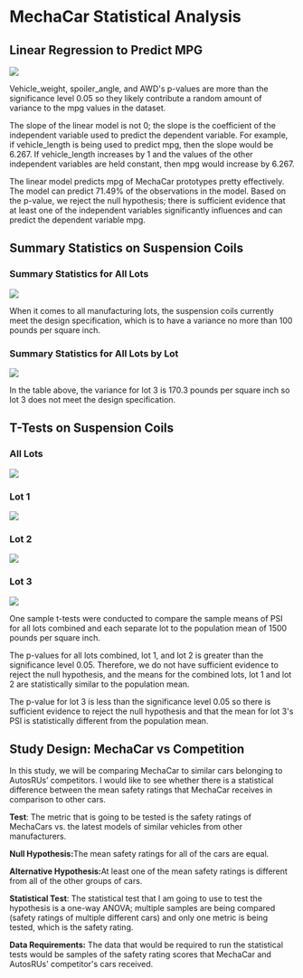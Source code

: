 # MechaCar Statistical Analysis

## Linear Regression to Predict MPG

<img src="https://github.com/teresa-le/MechaCar_Statistical_Analysis/blob/main/Resources/Mecha%20Model%20-%20Multiple%20Linear%20Regression%20Model.png">

Vehicle_weight, spoiler_angle, and AWD's p-values are more than the significance level 0.05 so they likely contribute a random amount of variance to the mpg values in the dataset. 

The slope of the linear model is not 0; the slope is the coefficient of the independent variable used to predict the dependent variable. For example, if vehicle_length is being used to predict mpg, then the slope would be 6.267. If vehicle_length increases by 1 and the values of the other independent variables are held constant, then mpg would increase by 6.267.

The linear model predicts mpg of MechaCar prototypes pretty effectively. The model can predict 71.49% of the observations in the model. Based on the p-value, we reject the null hypothesis; there is sufficient evidence that at least one of the independent variables significantly influences and can predict the dependent variable mpg. 


## Summary Statistics on Suspension Coils

### Summary Statistics for All Lots 

<img src="https://github.com/teresa-le/MechaCar_Statistical_Analysis/blob/main/Resources/total_summary.png">

When it comes to all manufacturing lots, the suspension coils currently meet the design specification, which is to have a variance no more than 100 pounds per square inch. 

### Summary Statistics for All Lots by Lot 

<img src="https://github.com/teresa-le/MechaCar_Statistical_Analysis/blob/main/Resources/lot_summary.png">

In the table above, the variance for lot 3 is 170.3 pounds per square inch so lot 3 does not meet the design specification. 


## T-Tests on Suspension Coils

### All Lots

<img src="https://github.com/teresa-le/MechaCar_Statistical_Analysis/blob/main/Resources/t-test%20all.png">

### Lot 1 

<img src="https://github.com/teresa-le/MechaCar_Statistical_Analysis/blob/main/Resources/t.test%20lot%201.png">

### Lot 2 

<img src="https://github.com/teresa-le/MechaCar_Statistical_Analysis/blob/main/Resources/t.test%20lot%202.png">

### Lot 3 

<img src="https://github.com/teresa-le/MechaCar_Statistical_Analysis/blob/main/Resources/t.test%20lot%203.png">

One sample t-tests were conducted to compare the sample means of PSI for all lots combined and each separate lot to the population mean of 1500 pounds per square inch. 

The p-values for all lots combined, lot 1, and lot 2 is greater than the significance level 0.05. Therefore, we do not have sufficient evidence to reject the null hypothesis, and the means for the combined lots, lot 1 and lot 2 are statistically similar to the population mean. 

The p-value for lot 3 is less than the significance level 0.05 so there is sufficient evidence to reject the null hypothesis and that the mean for lot 3's PSI is statistically different from the population mean. 


## Study Design: MechaCar vs Competition

In this study, we will be comparing MechaCar to similar cars belonging to AutosRUs’ competitors. I would like to see whether there is a statistical difference between the mean safety ratings that MechaCar receives in comparison to other cars. 

<b>Test</b>: The metric that is going to be tested is the safety ratings of MechaCars vs. the latest models of similar vehicles from other manufacturers. 

<b>Null Hypothesis:</b>The mean safety ratings for all of the cars are equal. 

<b>Alternative Hypothesis:</b>At least one of the mean safety ratings is different from all of the other groups of cars. 

<b>Statistical Test</b>: The statistical test that I am going to use to test the hypothesis is a one-way ANOVA; multiple samples are being compared (safety ratings of multiple different cars) and only one metric is being tested, which is the safety rating. 

<b>Data Requirements:</b> The data that would be required to run the statistical tests would be samples of the safety rating scores that MechaCar and AutosRUs' competitor's cars received.